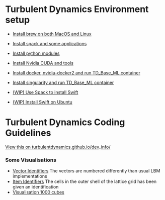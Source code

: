 # Turbulent Dynamics Environment setup

* [Install brew on both MacOS and Linux](env_setup/install_0_brew.md)
* [Install spack and some applications](env_setup/install_1_with_spack.md)
* [Install python modules](env_setup/install_2_python_modules.md)

* [Install Nvidia CUDA and tools](env_setup/nvidia_for_Ubuntu_16_04.md)
* [Install docker, nvidia-docker2 and run TD_Base_ML container](env_setup/nvidia_docker2_base_ml_container.md)
* [Install singularity and run TD_Base_ML container](env_setup/singularity_base_ml_container.md)

* [(WIP) Use Spack to install Swift](env_setup/spack_swift_package.py)
* [(WIP) Install Swift on Ubuntu](env_setup/swift_for_ubuntu.md)


# Turbulent Dynamics Coding Guidelines

[View this on turbulentdynamics.github.io/dev_info/](https://turbulentdynamics.github.io/TD_env_setup_dev_info/)

### Some Visualisations
 * [Vector Identifiers](https://turbulentdynamics.github.io/TD_env_setup_dev_info/graphics/arrows.html) The vectors are numbered differently than usual LBM implementations
 * [Item Identifiers](https://turbulentdynamics.github.io/TD_env_setup_dev_info/graphics/cube.html) The cells in the outer shell of the lattice grid has been given an identification
 * [Visualisation 1000 cubes](https://turbulentdynamics.github.io/TD_env_setup_dev_info/graphics/1000.html)


